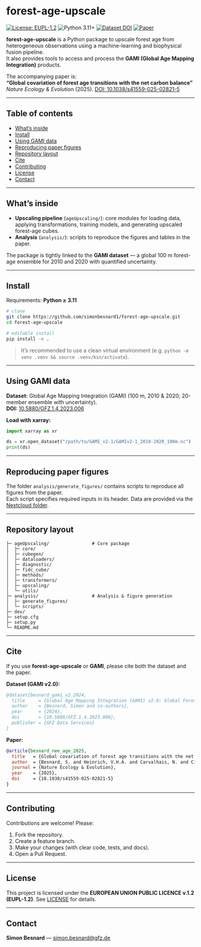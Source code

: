 # forest-age-upscale

[![License: EUPL-1.2](https://img.shields.io/badge/License-EUPL--1.2-blue.svg)](#license)
![Python 3.11+](https://img.shields.io/badge/python-3.11%2B-brightgreen)
[![Dataset DOI](https://img.shields.io/badge/GAMI%20Dataset-10.5880%2FGFZ.1.4.2023.006-orange)](https://doi.org/10.5880/GFZ.1.4.2023.006)
[![Paper](https://img.shields.io/badge/Nat%20Ecol%20Evol-10.1038%2Fs41559--025--02821--5-purple)](https://www.nature.com/articles/s41559-025-02821-5)

**forest-age-upscale** is a Python package to upscale forest age from heterogeneous observations using a machine-learning and biophysical fusion pipeline.  
It also provides tools to access and process the **GAMI (Global Age Mapping Integration)** products.

The accompanying paper is:  
**“Global covariation of forest age transitions with the net carbon balance”**  
*Nature Ecology & Evolution* (2025). [DOI: 10.1038/s41559-025-02821-5](https://www.nature.com/articles/s41559-025-02821-5)

---

## Table of contents
- [What’s inside](#whats-inside)
- [Install](#install)
- [Using GAMI data](#using-gami-data)
- [Reproducing paper figures](#reproducing-paper-figures)
- [Repository layout](#repository-layout)
- [Cite](#cite)
- [Contributing](#contributing)
- [License](#license)
- [Contact](#contact)

---

## What’s inside
- **Upscaling pipeline** (`ageUpscaling/`): core modules for loading data, applying transformations, training models, and generating upscaled forest-age cubes.
- **Analysis** (`analysis/`): scripts to reproduce the figures and tables in the paper.

The package is tightly linked to the **GAMI dataset** — a global 100 m forest-age ensemble for 2010 and 2020 with quantified uncertainty.

---

## Install
Requirements: **Python ≥ 3.11**

```bash
# clone
git clone https://github.com/simonbesnard1/forest-age-upscale.git
cd forest-age-upscale

# editable install
pip install -e .
```

> It’s recommended to use a clean virtual environment (e.g. `python -m venv .venv && source .venv/bin/activate`).

---

## Using GAMI data

**Dataset:** Global Age Mapping Integration (GAMI) (100 m, 2010 & 2020; 20-member ensemble with uncertainty).  
**DOI:** [10.5880/GFZ.1.4.2023.006](https://doi.org/10.5880/GFZ.1.4.2023.006)

**Load with xarray:**

```python
import xarray as xr

ds = xr.open_dataset("/path/to/GAMI_v2.1/GAMIv2-1_2010-2020_100m.nc")
print(ds)
```
---

## Reproducing paper figures

The folder `analysis/generate_figures/` contains scripts to reproduce all figures from the paper.  
Each script specifies required inputs in its header. Data are provided via the [Nextcloud folder](https://nextcloud.gfz.de/s/Kx4qyBMFqXtQLDD).

---

## Repository layout

```
├─ ageUpscaling/                # Core package
│  ├─ core/
│  ├─ cubegen/
│  ├─ dataloaders/
│  ├─ diagnostic/
│  ├─ fidc_cube/
│  ├─ methods/
│  ├─ transformers/
│  ├─ upscaling/
│  └─ utils/
├─ analysis/                    # Analysis & figure generation
│  ├─ generate_figures/
│  └─ scripts/
├─ dev/
├─ setup.cfg
├─ setup.py
└─ README.md
```

---

## Cite

If you use **forest-age-upscale** or **GAMI**, please cite both the dataset and the paper.

**Dataset (GAMI v2.0):**
```bibtex
@dataset{besnard_gami_v2_2024,
  title     = {Global Age Mapping Integration (GAMI) v2.0: Global Forest Age at 100 m for 2010 and 2020},
  author    = {Besnard, Simon and co-authors},
  year      = {2024},
  doi       = {10.5880/GFZ.1.4.2023.006},
  publisher = {GFZ Data Services}
}
```

**Paper:**
```bibtex
@article{besnard_nee_age_2025,
  title   = {Global covariation of forest age transitions with the net carbon balance},
  author  = {Besnard, S. and Heinrich, V.H.A. and Carvalhais, N. and Ciais, P. and Herold, M. and Luijkx, I. and others},
  journal = {Nature Ecology & Evolution},
  year    = {2025},
  doi     = {10.1038/s41559-025-02821-5}
}
```

---

## Contributing
Contributions are welcome! Please:
1. Fork the repository.
2. Create a feature branch.
3. Make your changes (with clear code, tests, and docs).
4. Open a Pull Request.

---

## License
This project is licensed under the **EUROPEAN UNION PUBLIC LICENCE v.1.2 (EUPL-1.2)**. See [LICENSE](./LICENSE) for details.

---

## Contact
**Simon Besnard** — simon.besnard@gfz.de
